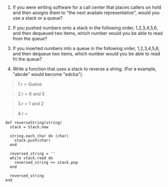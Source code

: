 1. If you were writing software for a call center that places callers on hold and then assigns them to "the next availale representative", would you use a stack or a queue?

2. If you pushed numbers onto a stack in the following order, 1,2,3,4,5,6, and then dequeued two items, which number would you be able to read from the queue?

3. If you inserted numbers into a queue in the following order, 1,2,3,4,5,6, and then dequeue two items, which number would you be able to read fri the queue?

4. Write a function that uses a stack to reverse a string. (For a example, "abcde" would become "edcba").

> 1.r = Queue

> 2.r = 6 and 5

> 3.r = 1 and 2

> 4.r =

```
def reverseString(string)
  stack = Stack.new

  string.each_char do |char|
    stack.push(char)
  end

  reversed_string = ''
  while stack.read do
    reversed_string += stack.pop
  end

  reversed_string
end
```
